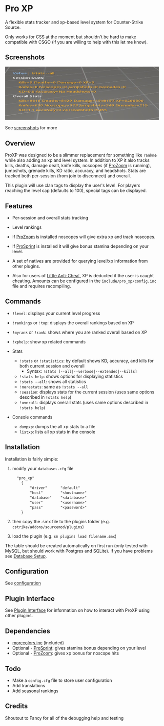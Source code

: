 # Pro XP

A flexible stats tracker and xp-based level system for Counter-Strike Source.

Only works for CSS at the moment but shouldn't be hard to make compatible with CSGO (if you are willing to help with this let me know).

## Screenshots

![Pro XP stats command](xp_stats.png)

See [screenshots](screenshots.md) for more

## Overview

ProXP was designed to be a slimmer replacement for something like `rankme` while also adding an xp and level system.  In addition to XP it also tracks kills, deaths, damage dealt, knife kills, noscopes (if [ProZoom](https://github.com/vishusandy/ProZoom) is running), jumpshots, grenade kills, KD ratio, accuracy, and headshots.  Stats are tracked both per-session (from join to disconnect) and overall.

This plugin will use clan tags to display the user's level.  For players reaching the level cap (defaults to 100), special tags can be displayed.

## Features

- Per-session and overall stats tracking

- Level rankings

- If [ProZoom](https://github.com/vishusandy/ProZoom) is installed noscopes will give extra xp and track noscopes.

- If [ProSprint](https://github.com/vishusandy/ProSprint) is installed it will give bonus stamina depending on your level.

- A set of natives are provided for querying level/xp information from other plugins.

- Also for users of [Little Anti-Cheat](https://github.com/J-Tanzanite/Little-Anti-Cheat), XP is deducted if the user is caught cheating.  Amounts can be configured in the `include/pro_xp/config.inc` file and requires recompiling.

## Commands

- `!level`: displays your current level progress

- `!rankings` or `!top`: displays the overall rankings based on XP

- `!myrank` or `!rank`: shows where you are ranked overall based on XP

- `!xphelp`: show xp related commands

- Stats
  - `!stats` or `!statistics`: by default shows KD, accuracy, and kills for both current session and overall
    - Syntax: `!stats [--all|--verbose|--extended|--kills]`
  - `!stats help`: shows options for displaying statistics
  - `!stats --all`: shows all statistics
  - `!morestats`: same as `!stats --all`
  - `!session`: displays stats for the current session (uses same options described in `!stats help`)
  - `!overall`: displays overall stats (uses same options described in `!stats help`)

- Console commands
  - `dumpxp`: dumps the all xp stats to a file
  - `listxp`: lists all xp stats in the console

## Installation

Installation is fairly simple: 

1. modify your `databases.cfg` file
   
   ```
     "pro_xp"
       {
           "driver"      "default"
           "host"        "<hostname>"
           "database"    "<database>"
           "user"        "<username>"
           "pass"        "<password>"
       }
   ```

2. then copy the .smx file to the plugins folder (e.g. `cstrike/addons/sourcemod/plugins`)

3. load the plugin (e.g. `sm plugins load filename.smx`)

The table should be created automatically on first run (only tested with MySQL, but should work with Postgres and SQLite).  If you have problems see [Database Setup](db_setup.md).

## Configuration

See [configuration](configuration.md)

## Plugin Interface

See [Plugin Interface](interface.md) for information on how to interact with ProXP using other plugins.

## Dependencies

- [morecolors.inc](https://forums.alliedmods.net/showthread.php?t=185016) (included)
- Optional - [ProSprint](https://github.com/vishusandy/ProSprint): gives stamina bonus depending on your level
- Optional - [ProZoom](https://github.com/vishusandy/ProZoom): gives xp bonus for noscope hits

## Todo

- Make a `config.cfg` file to store user configuration
- Add translations
- Add seasonal rankings


## Credits

Shoutout to Fancy for all of the debugging help and testing

